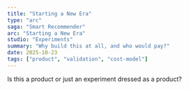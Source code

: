 ```yaml
---
title: "Starting a New Era"
type: "arc"
saga: "Smart Recommender"
arc: "Starting a New Era"
studio: "Experiments"
summary: "Why build this at all, and who would pay?"
date: 2025-10-23
tags: ["product", "validation", "cost-model"]
---
```


Is this a product or just an experiment dressed as a product?
